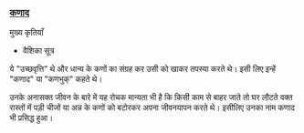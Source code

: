 ### [कणाद](https://hi.wikipedia.org/wiki/%E0%A4%95%E0%A4%A3%E0%A4%BE%E0%A4%A6)



मुख्य कृतियाँ
- वैशिका सूत्र

ये "उच्छवृत्ति" थे और धान्य के कणों का संग्रह कर उसी को खाकर तपस्या करते थे। इसी लिए इन्हें "कणाद" या "कणभुक्" कहते थे।

उनके अनासक्त जीवन के बारे में यह रोचक मान्यता भी है कि किसी काम से बाहर जाते तो घर लौटते वक्त रास्तों में पड़ी चीजों या अन्न के कणों को बटोरकर अपना जीवनयापन करते थे। इसीलिए उनका नाम कणाद भी प्रसिद्ध हुआ।
